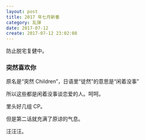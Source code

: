```yaml
---
layout: post
title: 2017 年七月新番
category: 乱弹
date: 2017-07-12
create: 2017-07-12 23:02:08
---
```


防止脱宅复健中。

### 突然喜欢你
原名是“突然 Children”，日语里“徒然”的意思是“闲着没事”

所以这些都是闲着没事谈恋爱的人。呵呵。

里头好几组 CP。

但是第二话就充满了原谅的气息。

汪汪汪。
